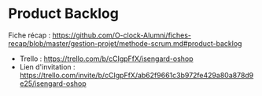 # Product Backlog

Fiche récap : https://github.com/O-clock-Alumni/fiches-recap/blob/master/gestion-projet/methode-scrum.md#product-backlog

- Trello : https://trello.com/b/cCIgpFfX/isengard-oshop
- Lien d'invitation : https://trello.com/invite/b/cCIgpFfX/ab62f9661c3b972fe429a80a878d9e25/isengard-oshop